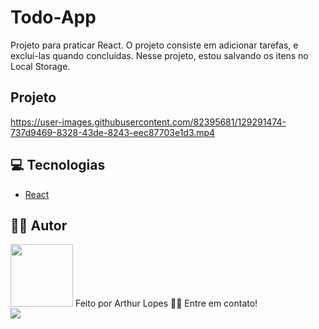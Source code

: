 # Todo-App

Projeto para praticar React. O projeto consiste em adicionar tarefas, e excluí-las quando concluidas.
Nesse projeto, estou salvando os itens no Local Storage.

## Projeto 

https://user-images.githubusercontent.com/82395681/129291474-737d9469-8328-43de-8243-eec87703e1d3.mp4

## 💻 Tecnologias
 - [React](https://pt-br.reactjs.org/)

## 👨‍💻 Autor
 <img src="https://avatars.githubusercontent.com/u/82395681?v=4" width="100px;" alt=""/>
  Feito por Arthur Lopes 👋🏽 Entre em contato!
  </br>
  <a href="mailto:arthurllopes10@gmail.com" alt="Gmail">
  <img src="https://img.shields.io/badge/-Gmail-c14438?style=for-the-badge&logo=Gmail&logoColor=white&link=mailto:arthurllopes10@gmail.com" /></a>

